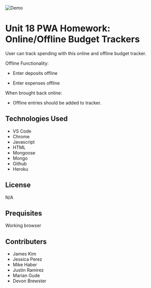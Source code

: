 ![Demo](budget.gif)

# Unit 18 PWA Homework: Online/Offline Budget Trackers

User can track spending with this online and offline budget tracker.

Offline Functionality:

- Enter deposits offline

- Enter expenses offline

When brought back online:

- Offline entries should be added to tracker.

## Technologies Used

- VS Code
- Chrome
- Javascript
- HTML
- Mongoose
- Mongo
- Github
- Heroku

## License

N/A

## Prequisites

Working browser

## Contributers

- James Kim
- Jessica Perez
- Mike Haber
- Justin Ramirez
- Marian Gude
- Devon Brewster
